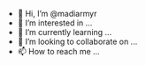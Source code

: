 - 👋 Hi, I’m @madiarmyr
- 👀 I’m interested in ...
- 🌱 I’m currently learning ...
- 💞️ I’m looking to collaborate on ...
- 📫 How to reach me ...

<!---
madiarmyr/madiarmyr is a ✨ special ✨ repository because its `README.md` (this file) appears on your GitHub profile.
You can click the Preview link to take a look at your changes.
--->
